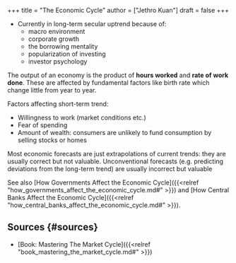 +++
title = "The Economic Cycle"
author = ["Jethro Kuan"]
draft = false
+++

-   Currently in long-term secular uptrend because of:
    -   macro environment
    -   corporate growth
    -   the borrowing mentality
    -   popularization of investing
    -   investor psychology

The output of an economy is the product of **hours worked** and **rate of work
done**. These are affected by fundamental factors like birth rate which change
little from year to year.

Factors affecting short-term trend:

-   Willingness to work (market conditions etc.)
-   Fear of spending
-   Amount of wealth: consumers are unlikely to fund consumption by selling stocks or homes

Most economic forecasts are just extrapolations of current trends: they are
usually correct but not valuable. Unconventional forecasts (e.g. predicting
deviations from the long-term trend) are usually incorrect but valuable

See also [How Governments Affect the Economic Cycle]({{<relref "how_governments_affect_the_economic_cycle.md#" >}}) and [How Central Banks Affect
the Economic Cycle]({{<relref "how_central_banks_affect_the_economic_cycle.md#" >}}).


## Sources {#sources}

-   [Book: Mastering The Market Cycle]({{<relref "book_mastering_the_market_cycle.md#" >}})